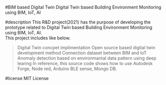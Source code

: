#BIM based Digital Twin
Digital Twin based Building Environment Monitoring using BIM, IoT, AI

#description
This R&D project(2021) has the purpose of developing the prototype related to Digital Twin based Building Environment Monitoring using BIM, IoT, AI.</br>
This project includes like below. 
> Digital Twin concpet implimentation
> Open source based digital twin development method
> Connection dataset between BIM and IoT
> Anomaly detection based on environmantal data pattern using deep learing
In reference, this source code shows how to use Autodesk Forge, Node red, Arduino BLE sense, Mongo DB.

#license
MIT License
